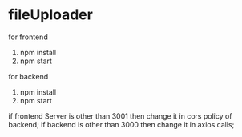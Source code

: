 # fileUploader

for frontend
1. npm install
2. npm start

for backend
1. npm install
2. npm start

if frontend Server is other than 3001 then change it in cors policy of backend;
if backend is other than 3000 then change it in axios calls;
